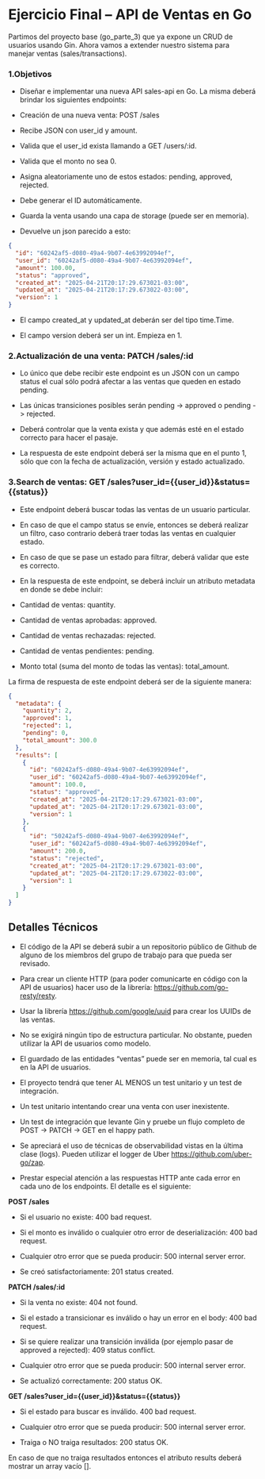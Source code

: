 # Ejercicio Final – API de Ventas en Go
Partimos del proyecto base (go_parte_3) que ya expone un CRUD de usuarios usando Gin. Ahora vamos a extender nuestro sistema para manejar ventas (sales/transactions).
### 1.Objetivos
-  Diseñar e implementar una nueva API sales-api en Go. La misma deberá brindar los siguientes endpoints:

-  Creación de una nueva venta: POST /sales

-  Recibe JSON con user_id y amount.

-  Valida que el user_id exista llamando a GET /users/:id.

-  Valida que el monto no sea 0.

-  Asigna aleatoriamente uno de estos estados: pending, approved, rejected.

-  Debe generar el ID automáticamente.

-  Guarda la venta usando una capa de storage (puede ser en memoria).

-  Devuelve un json parecido a esto:
```json
{
  "id": "60242af5-d080-49a4-9b07-4e63992094ef",
  "user_id": "60242af5-d080-49a4-9b07-4e63992094ef",
  "amount": 100.00,
  "status": "approved",
  "created_at": "2025-04-21T20:17:29.673021-03:00",
  "updated_at": "2025-04-21T20:17:29.673022-03:00",
  "version": 1
}
```


-  El campo created_at y updated_at deberán ser del tipo time.Time.

-  El campo version deberá ser un int. Empieza en 1.

### 2.Actualización de una venta: PATCH /sales/:id

-  Lo único que debe recibir este endpoint es un JSON con un campo status el cual sólo podrá afectar a las ventas que queden en estado pending. 

-  Las únicas transiciones posibles serán pending -> approved o pending -> rejected.

-  Deberá controlar que la venta exista y que además esté en el estado correcto para hacer el pasaje.

-  La respuesta de este endpoint deberá ser la misma que en el punto 1, sólo que con la fecha de actualización, versión y estado actualizado.

### 3.Search de ventas: GET /sales?user_id={{user_id}}&status={{status}}

-  Este endpoint deberá buscar todas las ventas de un usuario particular.

-  En caso de que el campo status se envíe, entonces se deberá realizar un filtro, caso contrario deberá traer todas las ventas en cualquier estado.

-  En caso de que se pase un estado para filtrar, deberá validar que este es correcto.

-  En la respuesta de este endpoint, se deberá incluir un atributo metadata en donde se debe incluir:
  - Cantidad de ventas: quantity. 
  - Cantidad de ventas aprobadas: approved. 
  - Cantidad de ventas rechazadas: rejected. 
  - Cantidad de ventas pendientes: pending. 
  - Monto total (suma del monto de todas las ventas): total_amount.

La firma de respuesta de este endpoint deberá ser de la siguiente manera:

```json
{
  "metadata": {
    "quantity": 2,
    "approved": 1,
    "rejected": 1,
    "pending": 0,
    "total_amount": 300.0
  },
  "results": [
    {
      "id": "60242af5-d080-49a4-9b07-4e63992094ef",
      "user_id": "60242af5-d080-49a4-9b07-4e63992094ef",
      "amount": 100.0,
      "status": "approved",
      "created_at": "2025-04-21T20:17:29.673021-03:00",
      "updated_at": "2025-04-21T20:17:29.673021-03:00",
      "version": 1
    },
    {
      "id": "50242af5-d080-49a4-9b07-4e63992094ef",
      "user_id": "60242af5-d080-49a4-9b07-4e63992094ef",
      "amount": 200.0,
      "status": "rejected",
      "created_at": "2025-04-21T20:17:29.673021-03:00",
      "updated_at": "2025-04-21T20:17:29.673022-03:00",
      "version": 1
    }
  ]
}
```

## Detalles Técnicos
-  El código de la API se deberá subir a un repositorio público de Github de alguno de los miembros del grupo de trabajo para que pueda ser revisado.

-  Para crear un cliente HTTP (para poder comunicarte en código con la API de usuarios) hacer uso de la librería: https://github.com/go-resty/resty.

-  Usar la librería https://github.com/google/uuid para crear los UUIDs de las ventas.

-  No se exigirá ningún tipo de estructura particular. No obstante, pueden utilizar la API de usuarios como modelo.

-  El guardado de las entidades “ventas” puede ser en memoria, tal cual es en la API de usuarios.

-  El proyecto tendrá que tener AL MENOS un test unitario y un test de integración.

-  Un test unitario intentando crear una venta con user inexistente.
-  Un test de integración que levante Gin y pruebe un flujo completo de POST → PATCH → GET en el happy path.

-  Se apreciará el uso de técnicas de observabilidad vistas en la última clase (logs). Pueden utilizar el logger de Uber https://github.com/uber-go/zap.

-  Prestar especial atención a las respuestas HTTP ante cada error en cada uno de los endpoints. El detalle es el siguiente:

**POST /sales**

-  Si el usuario no existe: 
400 bad request.

-  Si el monto es inválido o cualquier otro error de deserialización:
400 bad request.

-  Cualquier otro error que se pueda producir: 
500 internal server error.

-  Se creó satisfactoriamente:
201 status created.

**PATCH /sales/:id**

-  Si la venta no existe: 
    404 not found.

-  Si el estado a transicionar es inválido o hay un error en el body:
400 bad request.

-  Si se quiere realizar una transición inválida (por ejemplo pasar de approved a rejected): 
409 status conflict.

-  Cualquier otro error que se pueda producir: 
500 internal server error.

-  Se actualizó correctamente:
200 status OK.

**GET /sales?user_id={{user_id}}&status={{status}}**

-  Si el estado para buscar es inválido.
400 bad request.

-  Cualquier otro error que se pueda producir: 
500 internal server error.

-  Traiga o NO traiga resultados:
200 status OK.

En caso de que no traiga resultados entonces el atributo results deberá mostrar un array vacío [].
